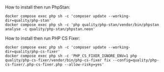 
How to install then run PhpStan:
```shell
docker compose exec php sh -c 'composer update --working-dir=quality/php-stan'
docker compose exec php sh -c 'php quality/php-stan/vendor/bin/phpstan analyse -c quality/php-stan/phpstan.neon'
```

How to install then run PHP CS Fixer:
```shell
docker compose exec php sh -c 'composer update --working-dir=quality/php-cs-fixer'
docker compose exec php sh -c 'PHP_CS_FIXER_IGNORE_ENV=1 php quality/php-cs-fixer/vendor/bin/php-cs-fixer fix --config=quality/php-cs-fixer/.php-cs-fixer.php --allow-risky=yes'
```
